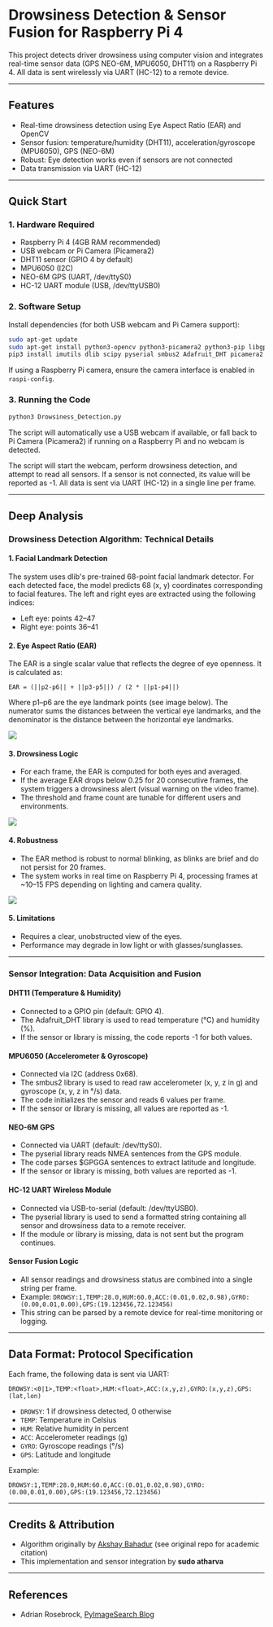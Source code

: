 
# Drowsiness Detection & Sensor Fusion for Raspberry Pi 4

This project detects driver drowsiness using computer vision and integrates real-time sensor data (GPS NEO-6M, MPU6050, DHT11) on a Raspberry Pi 4. All data is sent wirelessly via UART (HC-12) to a remote device.

---

## Features

- Real-time drowsiness detection using Eye Aspect Ratio (EAR) and OpenCV
- Sensor fusion: temperature/humidity (DHT11), acceleration/gyroscope (MPU6050), GPS (NEO-6M)
- Robust: Eye detection works even if sensors are not connected
- Data transmission via UART (HC-12)

---

## Quick Start

### 1. Hardware Required

- Raspberry Pi 4 (4GB RAM recommended)
- USB webcam or Pi Camera (Picamera2)
- DHT11 sensor (GPIO 4 by default)
- MPU6050 (I2C)
- NEO-6M GPS (UART, /dev/ttyS0)
- HC-12 UART module (USB, /dev/ttyUSB0)

### 2. Software Setup


Install dependencies (for both USB webcam and Pi Camera support):

```sh
sudo apt-get update
sudo apt-get install python3-opencv python3-picamera2 python3-pip libgpiod2
pip3 install imutils dlib scipy pyserial smbus2 Adafruit_DHT picamera2
```

If using a Raspberry Pi camera, ensure the camera interface is enabled in `raspi-config`.

### 3. Running the Code


```sh
python3 Drowsiness_Detection.py
```

The script will automatically use a USB webcam if available, or fall back to Pi Camera (Picamera2) if running on a Raspberry Pi and no webcam is detected.

The script will start the webcam, perform drowsiness detection, and attempt to read all sensors. If a sensor is not connected, its value will be reported as -1. All data is sent via UART (HC-12) in a single line per frame.

---

## Deep Analysis

### Drowsiness Detection Algorithm: Technical Details

#### 1. Facial Landmark Detection

The system uses dlib's pre-trained 68-point facial landmark detector. For each detected face, the model predicts 68 (x, y) coordinates corresponding to facial features. The left and right eyes are extracted using the following indices:

- Left eye: points 42–47
- Right eye: points 36–41

#### 2. Eye Aspect Ratio (EAR)

The EAR is a single scalar value that reflects the degree of eye openness. It is calculated as:

    EAR = (||p2-p6|| + ||p3-p5||) / (2 * ||p1-p4||)

Where p1–p6 are the eye landmark points (see image below). The numerator sums the distances between the vertical eye landmarks, and the denominator is the distance between the horizontal eye landmarks.

<img src="assets/eye1.jpg">

#### 3. Drowsiness Logic

- For each frame, the EAR is computed for both eyes and averaged.
- If the average EAR drops below 0.25 for 20 consecutive frames, the system triggers a drowsiness alert (visual warning on the video frame).
- The threshold and frame count are tunable for different users and environments.

<img src="assets/eye2.png">

#### 4. Robustness

- The EAR method is robust to normal blinking, as blinks are brief and do not persist for 20 frames.
- The system works in real time on Raspberry Pi 4, processing frames at ~10–15 FPS depending on lighting and camera quality.

<img src="assets/eye3.jpg">

#### 5. Limitations

- Requires a clear, unobstructed view of the eyes.
- Performance may degrade in low light or with glasses/sunglasses.

---

### Sensor Integration: Data Acquisition and Fusion

#### DHT11 (Temperature & Humidity)

- Connected to a GPIO pin (default: GPIO 4).
- The Adafruit_DHT library is used to read temperature (°C) and humidity (%).
- If the sensor or library is missing, the code reports -1 for both values.

#### MPU6050 (Accelerometer & Gyroscope)

- Connected via I2C (address 0x68).
- The smbus2 library is used to read raw accelerometer (x, y, z in g) and gyroscope (x, y, z in °/s) data.
- The code initializes the sensor and reads 6 values per frame.
- If the sensor or library is missing, all values are reported as -1.

#### NEO-6M GPS

- Connected via UART (default: /dev/ttyS0).
- The pyserial library reads NMEA sentences from the GPS module.
- The code parses $GPGGA sentences to extract latitude and longitude.
- If the sensor or library is missing, both values are reported as -1.

#### HC-12 UART Wireless Module

- Connected via USB-to-serial (default: /dev/ttyUSB0).
- The pyserial library is used to send a formatted string containing all sensor and drowsiness data to a remote receiver.
- If the module or library is missing, data is not sent but the program continues.

#### Sensor Fusion Logic

- All sensor readings and drowsiness status are combined into a single string per frame.
- Example: `DROWSY:1,TEMP:28.0,HUM:60.0,ACC:(0.01,0.02,0.98),GYRO:(0.00,0.01,0.00),GPS:(19.123456,72.123456)`
- This string can be parsed by a remote device for real-time monitoring or logging.

---

## Data Format: Protocol Specification

Each frame, the following data is sent via UART:

```
DROWSY:<0|1>,TEMP:<float>,HUM:<float>,ACC:(x,y,z),GYRO:(x,y,z),GPS:(lat,lon)
```

- `DROWSY`: 1 if drowsiness detected, 0 otherwise
- `TEMP`: Temperature in Celsius
- `HUM`: Relative humidity in percent
- `ACC`: Accelerometer readings (g)
- `GYRO`: Gyroscope readings (°/s)
- `GPS`: Latitude and longitude

Example:

```
DROWSY:1,TEMP:28.0,HUM:60.0,ACC:(0.01,0.02,0.98),GYRO:(0.00,0.01,0.00),GPS:(19.123456,72.123456)
```

---

## Credits & Attribution

- Algorithm originally by [Akshay Bahadur](https://github.com/akshaybahadur21/Drowsiness_Detection) (see original repo for academic citation)
- This implementation and sensor integration by **sudo atharva**

---

## References

- Adrian Rosebrock, [PyImageSearch Blog](https://www.pyimagesearch.com/2017/05/08/drowsiness-detection-opencv/)
